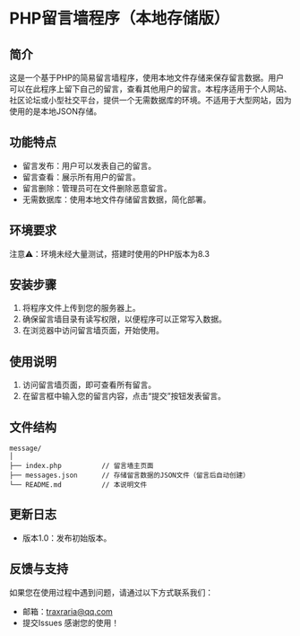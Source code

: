 # PHP留言墙程序（本地存储版）
## 简介
这是一个基于PHP的简易留言墙程序，使用本地文件存储来保存留言数据。用户可以在此程序上留下自己的留言，查看其他用户的留言。本程序适用于个人网站、社区论坛或小型社交平台，提供一个无需数据库的环境。不适用于大型网站，因为使用的是本地JSON存储。
## 功能特点
- 留言发布：用户可以发表自己的留言。
- 留言查看：展示所有用户的留言。
- 留言删除：管理员可在文件删除恶意留言。
- 无需数据库：使用本地文件存储留言数据，简化部署。
## 环境要求
注意⚠️：环境未经大量测试，搭建时使用的PHP版本为8.3
## 安装步骤
1. 将程序文件上传到您的服务器上。
2. 确保留言墙目录有读写权限，以便程序可以正常写入数据。
3. 在浏览器中访问留言墙页面，开始使用。
## 使用说明
1. 访问留言墙页面，即可查看所有留言。
2. 在留言框中输入您的留言内容，点击“提交”按钮发表留言。
## 文件结构
```
message/
│
├── index.php          // 留言墙主页面
├── messages.json      // 存储留言数据的JSON文件（留言后自动创建）
└── README.md          // 本说明文件
```
## 更新日志
- 版本1.0：发布初始版本。
## 反馈与支持
如果您在使用过程中遇到问题，请通过以下方式联系我们：
- 邮箱：[traxraria@qq.com](mailto:traxraria@qq.com)
- 提交Issues
感谢您的使用！
